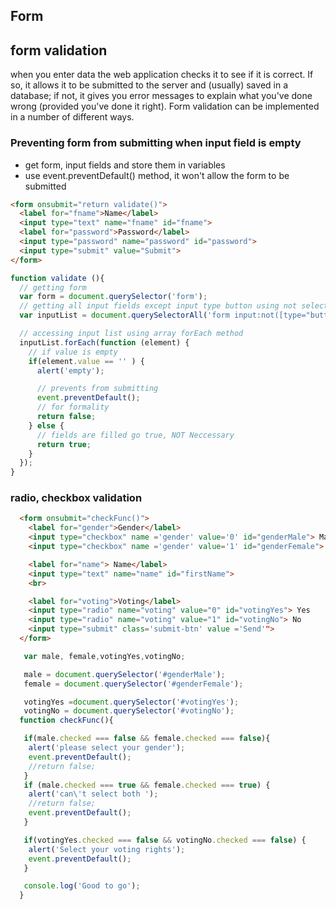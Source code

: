 ## Form

## form validation
 when you enter data the web application checks it to see if it is correct. If so, it allows it to be submitted to the server and (usually) saved in a database; if not, it gives you error messages to explain what you've done wrong (provided you've done it right). Form validation can be implemented in a number of different ways.

### Preventing form from submitting when input field is empty
- get form, input fields and store them in variables
- use event.preventDefault() method, it won't allow the form to be submitted

```html
<form onsubmit="return validate()">
  <label for="fname">Name</label>
  <input type="text" name="fname" id="fname">
  <label for="password">Password</label>
  <input type="password" name="password" id="password">
  <input type="submit" value="Submit">
</form>
```
```javascript
function validate (){
  // getting form
  var form = document.querySelector('form');
  // getting all input fields except input type button using not selector attribute
  var inputList = document.querySelectorAll('form input:not([type="button"])');

  // accessing input list using array forEach method
  inputList.forEach(function (element) {
    // if value is empty
    if(element.value == '' ) {
      alert('empty');

      // prevents from submitting
      event.preventDefault();
      // for formality
      return false;
    } else {
      // fields are filled go true, NOT Neccessary
      return true;
    }
  });
}
```
### radio, checkbox validation

```html
  <form onsubmit="checkFunc()">
    <label for="gender">Gender</label>
    <input type="checkbox" name ='gender' value='0' id="genderMale"> Male
    <input type="checkbox" name ='gender' value='1' id="genderFemale"> Female

    <label for="name"> Name</label>
    <input type="text" name="name" id="firstName">
    <br>

    <label for="voting">Voting</label>
    <input type="radio" name="voting" value="0" id="votingYes"> Yes
    <input type="radio" name="voting" value="1" id="votingNo"> No
    <input type="submit" class='submit-btn' value ='Send'">
  </form>
```

```javascript
   var male, female,votingYes,votingNo;

   male = document.querySelector('#genderMale');
   female = document.querySelector('#genderFemale');

   votingYes =document.querySelector('#votingYes');
   votingNo = document.querySelector('#votingNo');
  function checkFunc(){

   if(male.checked === false && female.checked === false){
    alert('please select your gender');
    event.preventDefault();
    //return false;
   } 
   if (male.checked === true && female.checked === true) {
    alert('can\'t select both ');
    //return false;
    event.preventDefault();
   }

   if(votingYes.checked === false && votingNo.checked === false) {
    alert('Select your voting rights');
    event.preventDefault();
   }

   console.log('Good to go'); 
  }
   ```
